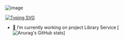 ![image](https://www.codewars.com/users/Vitaliy%20Replyuk/badges/micro)

[![Typing SVG](https://readme-typing-svg.demolab.com?font=Fira+Code&pause=1000&color=9187F7&width=435&lines=Hi%2C+there.+I+am+Vitaliy+Replyuk;Welcome+to+my+profil.;Java+Developer)](https://git.io/typing-svg)
- 🔭 I’m currently working on project Library Service
[![Anurag's GitHub stats](https://github-readme-stats.vercel.app/api?username=vr242kj&show_icons=true&theme=gruvbox)]
